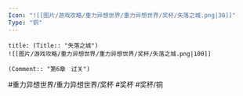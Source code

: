 ```yaml
---
Icon: "![[图片/游戏攻略/重力异想世界/重力异想世界/奖杯/失落之城.png|30]]"
Type: "铜"
---
```

```ad-common-bronze-trophy
title: (Title:: "失落之城")
![[图片/游戏攻略/重力异想世界/重力异想世界/奖杯/失落之城.png|100]]

(Comment:: "第6章　过关")
```

#重力异想世界/重力异想世界/奖杯 #奖杯 #奖杯/铜
